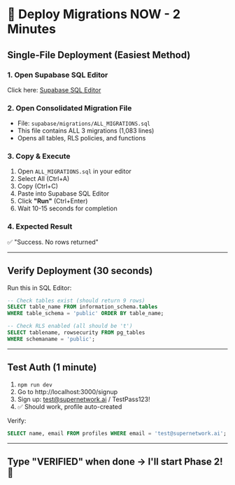 # 🚀 Deploy Migrations NOW - 2 Minutes

## Single-File Deployment (Easiest Method)

### 1. Open Supabase SQL Editor
Click here: [Supabase SQL Editor](https://mpztkfmhgbbidrylngbw.supabase.co/project/mpztkfmhgbbidrylngbw/sql)

### 2. Open Consolidated Migration File
- File: `supabase/migrations/ALL_MIGRATIONS.sql`
- This file contains ALL 3 migrations (1,083 lines)
- Opens all tables, RLS policies, and functions

### 3. Copy & Execute
1. Open `ALL_MIGRATIONS.sql` in your editor
2. Select All (Ctrl+A)
3. Copy (Ctrl+C)
4. Paste into Supabase SQL Editor
5. Click **"Run"** (Ctrl+Enter)
6. Wait 10-15 seconds for completion

### 4. Expected Result
✅ "Success. No rows returned"

---

## Verify Deployment (30 seconds)

Run this in SQL Editor:
```sql
-- Check tables exist (should return 9 rows)
SELECT table_name FROM information_schema.tables
WHERE table_schema = 'public' ORDER BY table_name;

-- Check RLS enabled (all should be 't')
SELECT tablename, rowsecurity FROM pg_tables
WHERE schemaname = 'public';
```

---

## Test Auth (1 minute)

1. `npm run dev`
2. Go to http://localhost:3000/signup
3. Sign up: test@supernetwork.ai / TestPass123!
4. ✅ Should work, profile auto-created

Verify:
```sql
SELECT name, email FROM profiles WHERE email = 'test@supernetwork.ai';
```

---

## Type "VERIFIED" when done → I'll start Phase 2! 🎉
